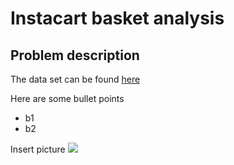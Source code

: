 # Instacart basket analysis

## Problem description

The data set can be found [here](https://www.kaggle.com/competitions/instacart-market-basket-analysis/data)

Here are some bullet points
- b1
- b2

Insert picture
<picture>
  <img src="xgboost_illustration.jpg">
</picture>
